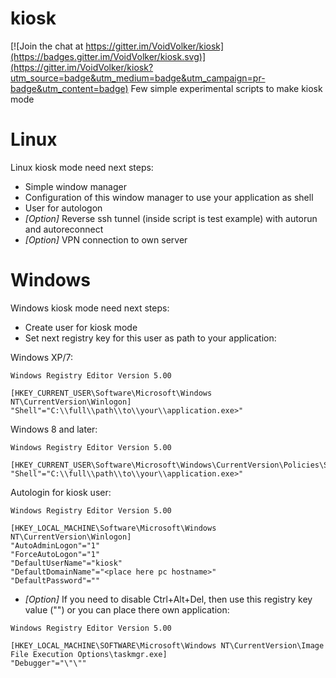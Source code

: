 # kiosk

[![Join the chat at https://gitter.im/VoidVolker/kiosk](https://badges.gitter.im/VoidVolker/kiosk.svg)](https://gitter.im/VoidVolker/kiosk?utm_source=badge&utm_medium=badge&utm_campaign=pr-badge&utm_content=badge)
Few simple experimental scripts to make kiosk mode

# Linux

Linux kiosk mode need next steps:

* Simple window manager
* Configuration of this window manager to use your application as shell
* User for autologon
* _[Option]_ Reverse ssh tunnel (inside script is test example) with autorun and autoreconnect
* _[Option]_ VPN connection to own server

# Windows
Windows kiosk mode need next steps:
* Create user for kiosk mode
* Set next registry key for this user as path to your application:

Windows XP/7:
```
Windows Registry Editor Version 5.00

[HKEY_CURRENT_USER\Software\Microsoft\Windows NT\CurrentVersion\Winlogon]
"Shell"="C:\\full\\path\\to\\your\\application.exe>"

``` 
Windows 8 and later:
```
Windows Registry Editor Version 5.00

[HKEY_CURRENT_USER\Software\Microsoft\Windows\CurrentVersion\Policies\System]
"Shell"="C:\\full\\path\\to\\your\\application.exe>"

``` 
Autologin for kiosk user:
```
Windows Registry Editor Version 5.00

[HKEY_LOCAL_MACHINE\Software\Microsoft\Windows NT\CurrentVersion\Winlogon] 
"AutoAdminLogon"="1"
"ForceAutoLogon"="1"
"DefaultUserName"="kiosk"
"DefaultDomainName"="<place here pc hostname>"
"DefaultPassword"=""
```

* _[Option]_ If you need to disable Ctrl+Alt+Del, then use this registry key value ("") or you can place there own application:

```
Windows Registry Editor Version 5.00

[HKEY_LOCAL_MACHINE\SOFTWARE\Microsoft\Windows NT\CurrentVersion\Image File Execution Options\taskmgr.exe]
"Debugger"="\"\""

```

